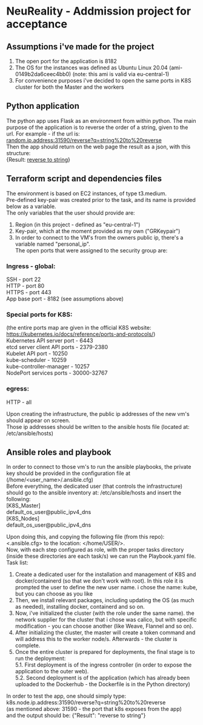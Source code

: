 # NeuReality - Addmission project for acceptance

## Assumptions i've made for the project
1. The open port for the application is 8182<br/>
2. The OS for the instances was defined as Ubuntu Linux 20.04 (ami-0149b2da6ceec4bb0)
   (note: this ami is valid via eu-central-1)
3. For convenience purposes i've decided to open the same ports in K8S cluster for both the Master and the workers 

## Python application
The python app uses Flask as an environment from within python.
The main purpose of the application is to reverse the order of a string, given to the url.
For example - if the url is:  
<ins>random.ip.address:31590/reverse?q=string%20to%20reverse</ins><br/>Then the app should return on the web page the result as a json, with this structure:  
{Result: <ins>reverse to string</ins>}

## Terraform script and dependencies files
The environment is based on EC2 instances, of type t3.medium.<br/>
Pre-defined key-pair was created prior to the task, and its name is provided below as a variable. <br/>
The only variables that the user should provide are: <br/>
1. Region (in this project - defined as "eu-central-1")<br/>
2. Key-pair, which at the moment provided as my own ("GRKeypair")<br/>
3. In order to connect to the VM's from the owners public ip, there's a variable named "personal_ip". <br/>
The open ports that were assigned to the security group are:<br/>

### Ingress - global:
SSH - port 22<br/>
HTTP - port 80<br/>
HTTPS - port 443 <br/>
App base port - 8182 (see assumptions above)<br/>

### Special ports for K8S:
(the entire ports map are given in the official K8S website: https://kubernetes.io/docs/reference/ports-and-protocols/)<br/>
Kubernetes API server port - 6443<br/>
etcd server client API ports - 2379-2380<br/>
Kubelet API port - 10250<br/>
kube-scheduler - 10259<br/>
kube-controller-manager - 10257<br/>
NodePort services ports - 30000-32767<br/>
### egress:
HTTP - all<br/>

Upon creating the infrastructure, the public ip addresses of the new vm's should appear on screen.<br/>
Those ip addresses should be written to the ansible hosts file (located at: /etc/ansible/hosts)

## Ansible roles and playbook
In order to connect to those vm's to run the ansible playbooks, the private key should be provided in the configuration file at (/home/<user_name>/.ansible.cfg) <br/>
Before everything, the dedicated user (that controls the infrastructure) should go to the ansible inventory at: /etc/ansible/hosts and insert the following:<br/>
[K8S_Master]<br/>
  default_os_user@public_ipv4_dns <br/>
[K8S_Nodes] <br/>
  default_os_user@public_ipv4_dns <br/>

Upon doing this, and copying the following file (from this repo): <.ansible.cfg> to the location: </home/USER/>.<br/>
Now, with each step configured as role, with the proper tasks directory (inside these directories are each task/s) we can run the Playbook.yaml file. Task list:<br/>
1. Create a dedicated user for the installation and management of K8S and docker/containerd (so that we don't work with root). In this role it is prompted the user to define the new user name. i chose the name: kube, but you can choose as you like <br/>
2. Then, we install relevant packages, including updating the OS (as much as needed), installing docker, containerd and so on. <br/>
3. Now, i've initialized the cluster (with the role under the same name). the network supplier for the cluster that i chose was calico, but with specific modification - you can choose another (like Weave, Flannel and so on).
4. After initializing the cluster, the master will create a token command and will address this to the worker node/s. Afterwards - the cluster is complete.
5. Once the entire cluster is prepared for deployments, the final stage is to run the deployment:<br/>
5.1. First deployment is of the ingress controller (in order to expose the application to the outer web).<br/>
5.2. Second deployment is of the application (which has already been uploaded to the Dockerhub - the Dockerfile is in the Python directory)<br/>

In order to test the app, one should simply type:<br/>
k8s.node.ip.address:31590/reverse?q=string%20to%20reverse <br/>
(as mentioned above: 31590 - the port that k8s exposes from the app)<br/>
and the output should be:
{"Result": "reverse to string"}





